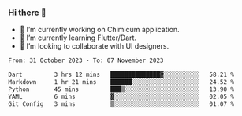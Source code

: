 ### Hi there 👋

<!--
**devcat37/devcat37** is a ✨ _special_ ✨ repository because its `README.md` (this file) appears on your GitHub profile.-->


- 🔭 I’m currently working on Chimicum application.
- 🌱 I’m currently learning Flutter/Dart.
- 👯 I’m looking to collaborate with UI designers.
<!-- - 🤔 I’m looking for help with ... -->

<!--START_SECTION:waka-->

```txt
From: 31 October 2023 - To: 07 November 2023

Dart         3 hrs 12 mins   ██████████████▓░░░░░░░░░░   58.21 %
Markdown     1 hr 21 mins    ██████░░░░░░░░░░░░░░░░░░░   24.52 %
Python       45 mins         ███▒░░░░░░░░░░░░░░░░░░░░░   13.90 %
YAML         6 mins          ▓░░░░░░░░░░░░░░░░░░░░░░░░   02.05 %
Git Config   3 mins          ▒░░░░░░░░░░░░░░░░░░░░░░░░   01.07 %
```

<!--END_SECTION:waka-->
